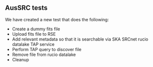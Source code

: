 ## AusSRC tests

We have created a new test that does the following:

* Create a dummy fits file
* Upload fits file to RSE
* Add relevant metadata so that it is searchable via SKA SRCnet rucio datalake TAP service
* Perform TAP query to discover file
* Remove file from rucio datalake
* Cleanup
